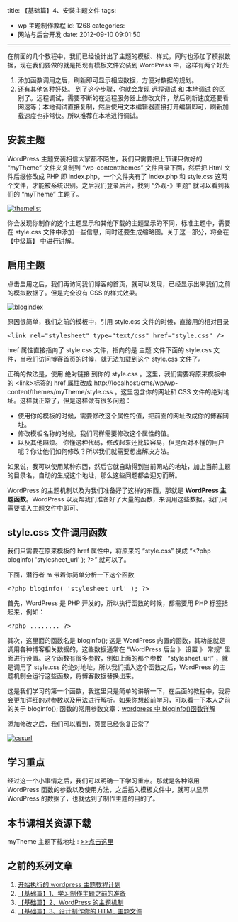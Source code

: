 title: 【基础篇】4、安装主题文件
tags:

- wp 主题制作教程
  id: 1268
  categories:
- 网站与后台开发
  date: 2012-09-10 09:01:50

---

在前面的几个教程中，我们已经设计出了主题的模板、样式，同时也添加了模拟数据，现在我们要做的就是把现有模板文件安装到 WordPress 中，这样有两个好处

1.  添加函数调用之后，刷新即可显示相应数据，方便对数据的规划。
2.  还有其他各种好处。
    到了这个步骤，你就会发现 远程调试 和 本地调试 的区别了。远程调试，需要不断的在远程服务器上修改文件，然后刷新速度还要看网速等；本地调试直接复制，然后使用文本编辑器直接打开编辑即可，刷新加载速度也非常快。所以推荐在本地进行调试。

## 安装主题

WordPress 主题安装相信大家都不陌生，我们只需要把上节课只做好的 “myTheme” 文件夹复制到 “wp-contentthemes” 文件目录下面，然后把 Html 文件后缀修改成 PHP 即 index.php，一个文件夹有了 index.php 和 style.css 这两个文件，才能被系统识别。之后我们登录后台，找到 “外观-》主题” 就可以看到我们的 “myTheme” 主题了。

[![](https://qxzm-cdn.sapi.work/blog/2012/09/themelist.jpg "themelist")](https://qxzm-cdn.sapi.work/blog/2012/09/themelist.jpg)

你会发现你制作的这个主题显示和其他下载的主题显示的不同，标准主题中，需要在 style.css 文件中添加一些信息，同时还要生成缩略图。关于这一部分，将会在 【中级篇】 中进行讲解。

## 启用主题

点击启用之后，我们再访问我们博客的首页，就可以发现，已经显示出来我们之前的模拟数据了。但是完全没有 CSS 的样式效果。

[![](https://qxzm-cdn.sapi.work/blog/2012/09/blogindex.jpg "blogindex")](https://qxzm-cdn.sapi.work/blog/2012/09/blogindex.jpg)

原因很简单，我们之前的模板中，引用 style.css 文件的时候，直接用的相对目录

<pre>&lt;link rel="stylesheet" type="text/css" href="style.css" /&gt;</pre>

href 属性直接指向了 style.css 文件，指向的是 主题 文件下面的 style.css 文件，当我们访问博客首页的时候，就无法加载到这个 style.css 文件了。

正确的做法是，使用 绝对链接 到你的 style.css 。这里，我们需要将原来模板中的 &lt;link&gt;标签的 href 属性改成 http://localhost/cms/wp/wp-content/themes/myTheme/style.css 。这里包含你的网址和 CSS 文件的绝对地址。这样就正常了，但是这样做有很多问题：

- 使用你的模板的时候，需要修改这个属性的值，把前面的网址改成你的博客网址。
- 修改模板名称的时候，我们同样需要修改这个属性的值。
- 以及其他麻烦。
  你懂这种代码，修改起来还比较容易，但是面对不懂的用户呢？你让他们如何修改？所以我们就需要想出解决方法。

如果说，我可以使用某种东西，然后它就自动得到当前网站的地址，加上当前主题的目录名，自动的生成这个地址，那么这些问题都会迎刃而解。

WordPress 的主题机制以及为我们准备好了这样的东西，那就是 **WordPress 主题函数**。WordPress 以及帮我们准备好了大量的函数，来调用这些数据。我们只需要插入主题文件中即可。

## style.css 文件调用函数

我们只需要在原来模板的 href 属性中，将原来的 “style.css” 换成 “&lt;?php bloginfo( 'stylesheet_url' ); ?&gt;” 就可以了。

下面，潜行者 m 带着你简单分析一下这个函数

<pre>&lt;?php bloginfo( 'stylesheet_url' ); ?&gt;</pre>

首先，WordPress 是 PHP 开发的，所以执行函数的时候，都需要用 PHP 标签括起来，例如：

<pre>&lt;?php ........ ?&gt;</pre>

其次，这里面的函数名是 bloginfo(); 这是 WordPress 内置的函数，其功能就是调用各种博客相关数据的，这些数据通常在 “WordPress 后台 》 设置 》 常规” 里面进行设置。这个函数有很多参数，例如上面的那个参数   “stylesheet_url” ，就是调用了 style.css 的绝对地址。所以我们插入这个函数之后，WordPress 的主题机制会运行这些函数，将博客数据替换出来。

这是我们学习的第一个函数，我这里只是简单的讲解一下，在后面的教程中，我将会更加详细的对参数以及用法进行解析。如果你想超前学习，可以看一下本人之前的关于 bloginfo(); 函数的常用参数文章：[wordpress 中 bloginfo()函数详解](http://www.qianxingzhem.com/post-364.html)

添加修改之后，我们可以看到，页面已经恢复正常了

[![](https://qxzm-cdn.sapi.work/blog/2012/09/cssurl.png "cssurl")](https://qxzm-cdn.sapi.work/blog/2012/09/cssurl.png)

## 学习重点

经过这一个小事情之后，我们可以明确一下学习重点。那就是各种常用 WordPress 函数的参数以及使用方法，之后插入模板文件中，就可以显示 WordPress 的数据了，也就达到了制作主题的目的了。

## 本节课相关资源下载

myTheme 主题下载地址 : [&gt;&gt;点击这里](http://pan.baidu.com/share/link?shareid=32228&uk=706095745)

## 之前的系列文章

1.  [开始执行的 wordpress 主题教程计划](http://www.qianxingzhem.com/post-1235.html)
2.  [【基础篇】1、学习制作主题之前的准备](http://www.qianxingzhem.com/post-1247.html)
3.  [【基础篇】2、WordPress 的主题机制](http://www.qianxingzhem.com/post-1251.html)
4.  [【基础篇】3、设计制作你的 HTML 主题文件](http://www.qianxingzhem.com/post-1259.html)
